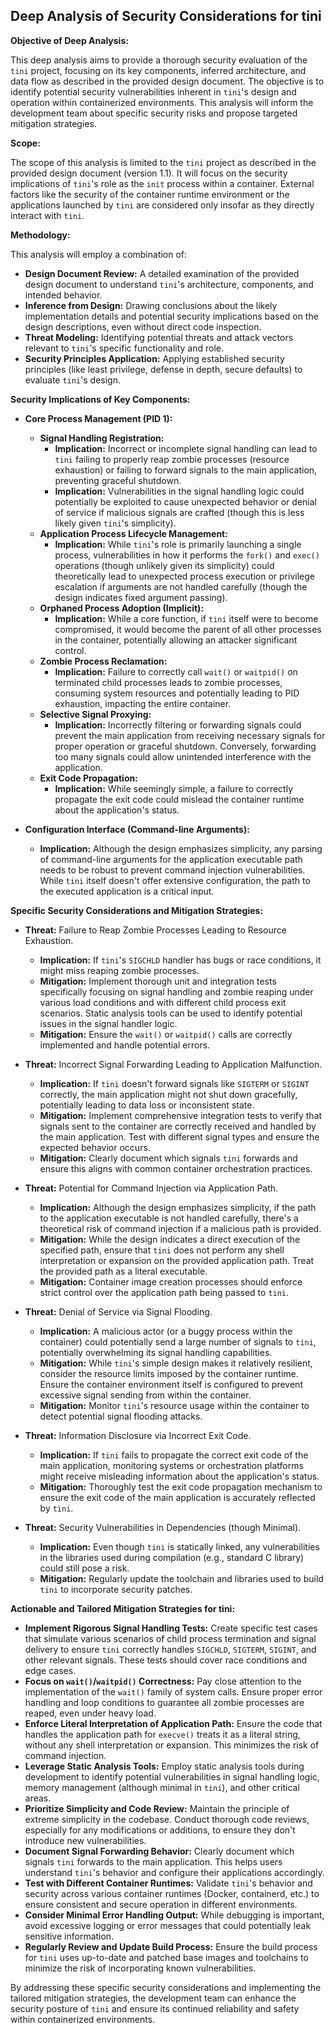 ## Deep Analysis of Security Considerations for tini

**Objective of Deep Analysis:**

This deep analysis aims to provide a thorough security evaluation of the `tini` project, focusing on its key components, inferred architecture, and data flow as described in the provided design document. The objective is to identify potential security vulnerabilities inherent in `tini`'s design and operation within containerized environments. This analysis will inform the development team about specific security risks and propose targeted mitigation strategies.

**Scope:**

The scope of this analysis is limited to the `tini` project as described in the provided design document (version 1.1). It will focus on the security implications of `tini`'s role as the `init` process within a container. External factors like the security of the container runtime environment or the applications launched by `tini` are considered only insofar as they directly interact with `tini`.

**Methodology:**

This analysis will employ a combination of:

*   **Design Document Review:** A detailed examination of the provided design document to understand `tini`'s architecture, components, and intended behavior.
*   **Inference from Design:**  Drawing conclusions about the likely implementation details and potential security implications based on the design descriptions, even without direct code inspection.
*   **Threat Modeling:** Identifying potential threats and attack vectors relevant to `tini`'s specific functionality and role.
*   **Security Principles Application:** Applying established security principles (like least privilege, defense in depth, secure defaults) to evaluate `tini`'s design.

**Security Implications of Key Components:**

*   **Core Process Management (PID 1):**
    *   **Signal Handling Registration:**
        *   **Implication:** Incorrect or incomplete signal handling can lead to `tini` failing to properly reap zombie processes (resource exhaustion) or failing to forward signals to the main application, preventing graceful shutdown.
        *   **Implication:** Vulnerabilities in the signal handling logic could potentially be exploited to cause unexpected behavior or denial of service if malicious signals are crafted (though this is less likely given `tini`'s simplicity).
    *   **Application Process Lifecycle Management:**
        *   **Implication:** While `tini`'s role is primarily launching a single process, vulnerabilities in how it performs the `fork()` and `exec()` operations (though unlikely given its simplicity) could theoretically lead to unexpected process execution or privilege escalation if arguments are not handled carefully (though the design indicates fixed argument passing).
    *   **Orphaned Process Adoption (Implicit):**
        *   **Implication:**  While a core function, if `tini` itself were to become compromised, it would become the parent of all other processes in the container, potentially allowing an attacker significant control.
    *   **Zombie Process Reclamation:**
        *   **Implication:** Failure to correctly call `wait()` or `waitpid()` on terminated child processes leads to zombie processes, consuming system resources and potentially leading to PID exhaustion, impacting the entire container.
    *   **Selective Signal Proxying:**
        *   **Implication:** Incorrectly filtering or forwarding signals could prevent the main application from receiving necessary signals for proper operation or graceful shutdown. Conversely, forwarding too many signals could allow unintended interference with the application.
    *   **Exit Code Propagation:**
        *   **Implication:** While seemingly simple, a failure to correctly propagate the exit code could mislead the container runtime about the application's status.

*   **Configuration Interface (Command-line Arguments):**
    *   **Implication:**  Although the design emphasizes simplicity, any parsing of command-line arguments for the application executable path needs to be robust to prevent command injection vulnerabilities. While `tini` itself doesn't offer extensive configuration, the path to the executed application is a critical input.

**Specific Security Considerations and Mitigation Strategies:**

*   **Threat:** Failure to Reap Zombie Processes Leading to Resource Exhaustion.
    *   **Implication:**  If `tini`'s `SIGCHLD` handler has bugs or race conditions, it might miss reaping zombie processes.
    *   **Mitigation:** Implement thorough unit and integration tests specifically focusing on signal handling and zombie reaping under various load conditions and with different child process exit scenarios. Static analysis tools can be used to identify potential issues in the signal handler logic.
    *   **Mitigation:**  Ensure the `wait()` or `waitpid()` calls are correctly implemented and handle potential errors.

*   **Threat:** Incorrect Signal Forwarding Leading to Application Malfunction.
    *   **Implication:** If `tini` doesn't forward signals like `SIGTERM` or `SIGINT` correctly, the main application might not shut down gracefully, potentially leading to data loss or inconsistent state.
    *   **Mitigation:** Implement comprehensive integration tests to verify that signals sent to the container are correctly received and handled by the main application. Test with different signal types and ensure the expected behavior occurs.
    *   **Mitigation:**  Clearly document which signals `tini` forwards and ensure this aligns with common container orchestration practices.

*   **Threat:** Potential for Command Injection via Application Path.
    *   **Implication:** Although the design emphasizes simplicity, if the path to the application executable is not handled carefully, there's a theoretical risk of command injection if a malicious path is provided.
    *   **Mitigation:**  While the design indicates a direct execution of the specified path, ensure that `tini` does not perform any shell interpretation or expansion on the provided application path. Treat the provided path as a literal executable.
    *   **Mitigation:**  Container image creation processes should enforce strict control over the application path being passed to `tini`.

*   **Threat:** Denial of Service via Signal Flooding.
    *   **Implication:** A malicious actor (or a buggy process within the container) could potentially send a large number of signals to `tini`, potentially overwhelming its signal handling capabilities.
    *   **Mitigation:** While `tini`'s simple design makes it relatively resilient, consider the resource limits imposed by the container runtime. Ensure the container environment itself is configured to prevent excessive signal sending from within the container.
    *   **Mitigation:**  Monitor `tini`'s resource usage within the container to detect potential signal flooding attacks.

*   **Threat:**  Information Disclosure via Incorrect Exit Code.
    *   **Implication:** If `tini` fails to propagate the correct exit code of the main application, monitoring systems or orchestration platforms might receive misleading information about the application's status.
    *   **Mitigation:**  Thoroughly test the exit code propagation mechanism to ensure the exit code of the main application is accurately reflected by `tini`.

*   **Threat:**  Security Vulnerabilities in Dependencies (though Minimal).
    *   **Implication:**  Even though `tini` is statically linked, any vulnerabilities in the libraries used during compilation (e.g., standard C library) could still pose a risk.
    *   **Mitigation:** Regularly update the toolchain and libraries used to build `tini` to incorporate security patches.

**Actionable and Tailored Mitigation Strategies for tini:**

*   **Implement Rigorous Signal Handling Tests:** Create specific test cases that simulate various scenarios of child process termination and signal delivery to ensure `tini` correctly handles `SIGCHLD`, `SIGTERM`, `SIGINT`, and other relevant signals. These tests should cover race conditions and edge cases.
*   **Focus on `wait()`/`waitpid()` Correctness:**  Pay close attention to the implementation of the `wait()` family of system calls. Ensure proper error handling and loop conditions to guarantee all zombie processes are reaped, even under heavy load.
*   **Enforce Literal Interpretation of Application Path:**  Ensure the code that handles the application path for `execve()` treats it as a literal string, without any shell interpretation or expansion. This minimizes the risk of command injection.
*   **Leverage Static Analysis Tools:** Employ static analysis tools during development to identify potential vulnerabilities in signal handling logic, memory management (although minimal in `tini`), and other critical areas.
*   **Prioritize Simplicity and Code Review:** Maintain the principle of extreme simplicity in the codebase. Conduct thorough code reviews, especially for any modifications or additions, to ensure they don't introduce new vulnerabilities.
*   **Document Signal Forwarding Behavior:** Clearly document which signals `tini` forwards to the main application. This helps users understand `tini`'s behavior and configure their applications accordingly.
*   **Test with Different Container Runtimes:**  Validate `tini`'s behavior and security across various container runtimes (Docker, containerd, etc.) to ensure consistent and secure operation in different environments.
*   **Consider Minimal Error Handling Output:**  While debugging is important, avoid excessive logging or error messages that could potentially leak sensitive information.
*   **Regularly Review and Update Build Process:** Ensure the build process for `tini` uses up-to-date and patched base images and toolchains to minimize the risk of incorporating known vulnerabilities.

By addressing these specific security considerations and implementing the tailored mitigation strategies, the development team can enhance the security posture of `tini` and ensure its continued reliability and safety within containerized environments.
